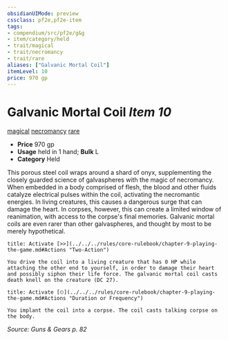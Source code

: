 ```yaml
---
obsidianUIMode: preview
cssclass: pf2e,pf2e-item
tags:
- compendium/src/pf2e/g&g
- item/category/held
- trait/magical
- trait/necromancy
- trait/rare
aliases: ["Galvanic Mortal Coil"]
itemLevel: 10
price: 970 gp
---
```

# Galvanic Mortal Coil *Item 10*  
[magical](../../../rules/traits/magical.md)  [necromancy](../../../rules/traits/necromancy.md)  [rare](../../../rules/traits/rare.md)  

- **Price** 970 gp
- **Usage** held in 1 hand; **Bulk** L
- **Category** Held

This porous steel coil wraps around a shard of onyx, supplementing the closely guarded science of galvaspheres with the magic of necromancy. When embedded in a body comprised of flesh, the blood and other fluids catalyze electrical pulses within the coil, activating the necromantic energies. In living creatures, this causes a dangerous surge that can damage the heart. In corpses, however, this can create a limited window of reanimation, with access to the corpse's final memories. Galvanic mortal coils are even rarer than other galvaspheres, and thought by most to be merely hypothetical.

```ad-embed-ability
title: Activate [>>](../../../rules/core-rulebook/chapter-9-playing-the-game.md#Actions "Two-Action")

You drive the coil into a living creature that has 0 HP while attaching the other end to yourself, in order to damage their heart and possibly siphon their life force. The galvanic mortal coil casts death knell on the creature (DC 27).
```

```ad-embed-ability
title: Activate [⏲](../../../rules/core-rulebook/chapter-9-playing-the-game.md#Actions "Duration or Frequency")

You implant the coil into a corpse. The coil casts talking corpse on the body.
```

*Source: Guns & Gears p. 82*
